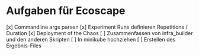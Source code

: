 # Aufgaben für Ecoscape

[x] Commandline args parsen
[x] Experiment Runs definieren Repetitions / Duration
[x] Deployment of the Chaos
[ ] Zusammenfassen von infra_builder und den anderen Skripten
[ ] In minikube hochziehen
[ ] Erstellen des Ergebnis-Files
